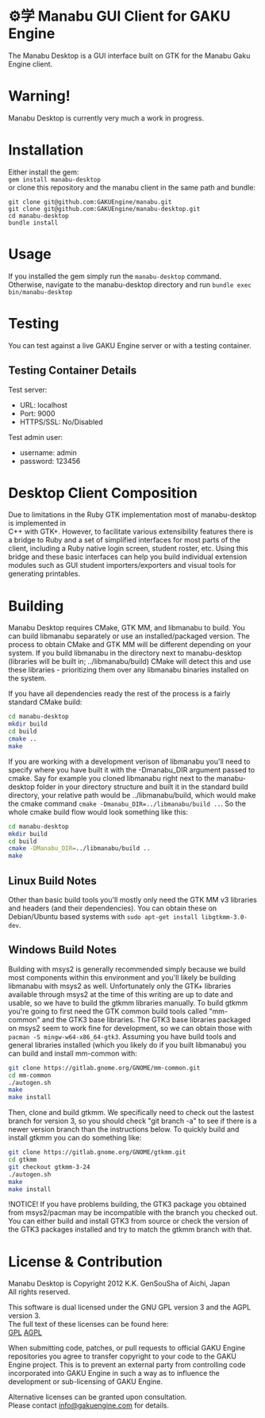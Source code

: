 ⚙学 Manabu GUI Client for GAKU Engine
=====================================
The Manabu Desktop is a GUI interface built on GTK for the Manabu Gaku Engine client.

Warning!
========
Manabu Desktop is currently very much a work in progress.

Installation
============
Either install the gem:  
```gem install manabu-desktop```  
or clone this repository and the manabu client in the same path and bundle:
```
git clone git@github.com:GAKUEngine/manabu.git
git clone git@github.com:GAKUEngine/manabu-desktop.git
cd manabu-desktop
bundle install
```

Usage
=====
If you installed the gem simply run the ```manabu-desktop``` command.  
Otherwise, navigate to the manabu-desktop directory and run ```bundle exec bin/manabu-desktop```

Testing
=======
You can test against a live GAKU Engine server or with a testing container.

Testing Container Details
-------------------------
Test server:
 * URL: localhost
 * Port: 9000
 * HTTPS/SSL: No/Disabled

Test admin user:
 * username: admin
 * password: 123456

Desktop Client Composition
==========================
Due to limitations in the Ruby GTK implementation most of manabu-desktop is implemented in  
C++ with GTK+. However, to facilitate various extensibility features there is a bridge to 
Ruby and a set of simplified interfaces for most parts of the client, including a Ruby native 
login screen, student roster, etc. Using this bridge and these basic interfaces can help you 
build individual extension modules such as GUI student importers/exporters and visual 
tools for generating printables.

Building
========
Manabu Desktop requires CMake, GTK MM, and libmanabu to build. You can build libmanabu 
separately or use an installed/packaged version. The process to obtain CMake and GTK MM 
will be different depending on your system. If you build libmanabu in the directory next 
to manabu-desktop (libraries will be built in; ../libmanabu/build) CMake will detect this 
and use these libraries - prioritizing them over any libmanabu binaries installed on the 
system.
  
If you have all dependencies ready the rest of the process is a fairly standard CMake build:
```sh
cd manabu-desktop
mkdir build
cd build
cmake ..
make
```

If you are working with a development verison of libmanabu you'll need to specify where you have 
built it with the -Dmanabu_DIR argument passed to cmake. Say for example you cloned libmanabu 
right next to the manabu-desktop folder in your directory structure and built it in the standard 
build directory, your relative path would be ../libmanabu/build, which would make the cmake 
command ```cmake -Dmanabu_DIR=../libmanabu/build ..```. So the whole cmake build flow would look 
something like this:
```sh
cd manabu-desktop
mkdir build
cd build
cmake -DManabu_DIR=../libmanabu/build ..
make
```


Linux Build Notes
-----------------
Other than basic build tools you'll mostly only need the GTK MM v3 libraries and headers 
(and their dependencies). You can obtain these on Debian/Ubuntu based systems with 
```sudo apt-get install libgtkmm-3.0-dev```.

Windows Build Notes
-------------------
Building with msys2 is generally recommended simply because we build most components within 
this environment and you'll likely be building libmanabu with msys2 as well. Unfortunately 
only the GTK+ libraries available through msys2 at the time of this writing are up to date 
and usable, so we have to build the gtkmm libraries manually. To build gtkmm you're going to 
first need the GTK common build tools called "mm-common" and the GTK3 base libraries. The 
GTK3 base libraries packaged on msys2 seem to work fine for development, so we can obtain 
those with ```pacman -S mingw-w64-x86_64-gtk3```. Assuming you have build tools and general 
libraries installed (which you likely do if you built libmanabu) you can build and install 
mm-common with:  
```sh
git clone https://gitlab.gnome.org/GNOME/mm-common.git
cd mm-common
./autogen.sh
make
make install
```

Then, clone and build gtkmm. We specifically need to check out the lastest branch for version 
3, so you should check "git branch -a" to see if there is a newer version branch than the 
instructions below. To quickly build and install gtkmm you can do something like:
```sh
git clone https://gitlab.gnome.org/GNOME/gtkmm.git
cd gtkmm
git checkout gtkmm-3-24
./autogen.sh
make
make install
```
!NOTICE! If you have problems building, the GTK3 package you obtained from msys2/pacman may be 
incompatible with the branch you checked out. You can either build and install GTK3 from source 
or check the version of the GTK3 packages installed and try to match the gtkmm branch with that.

License & Contribution
======================
Manabu Desktop is Copyright 2012 K.K. GenSouSha of Aichi, Japan  
All rights reserved.

This software is dual licensed under the GNU GPL version 3 and the AGPL version 3.  
The full text of these licenses can be found here:  
[GPL](https://gnu.org/licenses/gpl.html) [AGPL](https://gnu.org/licenses/agpl.html)  

When submitting code, patches, or pull requests to official GAKU Engine repositories you agree to 
transfer copyright to your code to the GAKU Engine project. This is to prevent an external party 
from controlling code incorporated into GAKU Engine in such a way as to influence the development 
or sub-licensing of GAKU Engine. 

Alternative licenses can be granted upon consultation.  
Please contact info@gakuengine.com for details.

